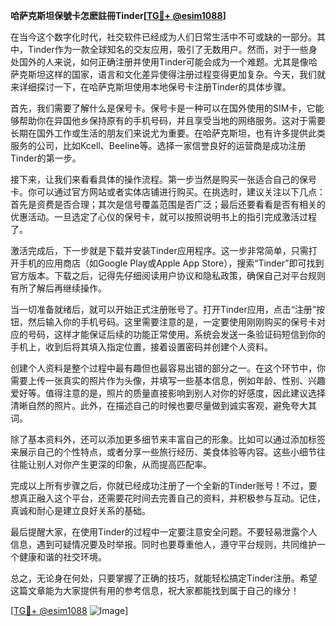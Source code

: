 **哈萨克斯坦保號卡怎麽註冊Tinder[[TG💪+ @esim1088](https://t.me/s/esim1088)]**

在当今这个数字化时代，社交软件已经成为人们日常生活中不可或缺的一部分。其中，Tinder作为一款全球知名的交友应用，吸引了无数用户。然而，对于一些身处国外的人来说，如何正确注册并使用Tinder可能会成为一个难题。尤其是像哈萨克斯坦这样的国家，语言和文化差异使得注册过程变得更加复杂。今天，我们就来详细探讨一下，在哈萨克斯坦使用本地保号卡注册Tinder的具体步骤。

首先，我们需要了解什么是保号卡。保号卡是一种可以在国外使用的SIM卡，它能够帮助你在异国他乡保持原有的手机号码，并且享受当地的网络服务。这对于需要长期在国外工作或生活的朋友们来说尤为重要。在哈萨克斯坦，也有许多提供此类服务的公司，比如Kcell、Beeline等。选择一家信誉良好的运营商是成功注册Tinder的第一步。

接下来，让我们来看看具体的操作流程。第一步当然是购买一张适合自己的保号卡。你可以通过官方网站或者实体店铺进行购买。在挑选时，建议关注以下几点：首先是资费是否合理；其次是信号覆盖范围是否广泛；最后还要看看是否有相关的优惠活动。一旦选定了心仪的保号卡，就可以按照说明书上的指引完成激活过程了。

激活完成后，下一步就是下载并安装Tinder应用程序。这一步非常简单，只需打开手机的应用商店（如Google Play或Apple App Store），搜索“Tinder”即可找到官方版本。下载之后，记得先仔细阅读用户协议和隐私政策，确保自己对平台规则有所了解后再继续操作。

当一切准备就绪后，就可以开始正式注册账号了。打开Tinder应用，点击“注册”按钮，然后输入你的手机号码。这里需要注意的是，一定要使用刚刚购买的保号卡对应的号码，这样才能保证后续的功能正常使用。系统会发送一条验证码短信到你的手机上，收到后将其填入指定位置，接着设置密码并创建个人资料。

创建个人资料是整个过程中最有趣但也最容易出错的部分之一。在这个环节中，你需要上传一张真实的照片作为头像，并填写一些基本信息，例如年龄、性别、兴趣爱好等。值得注意的是，照片的质量直接影响到别人对你的好感度，因此建议选择清晰自然的照片。此外，在描述自己的时候也要尽量做到诚实客观，避免夸大其词。

除了基本资料外，还可以添加更多细节来丰富自己的形象。比如可以通过添加标签来展示自己的个性特点，或者分享一些旅行经历、美食体验等内容。这些小细节往往能让别人对你产生更深的印象，从而提高匹配率。

完成以上所有步骤之后，你就已经成功注册了一个全新的Tinder账号！不过，要想真正融入这个平台，还需要花时间去完善自己的资料，并积极参与互动。记住，真诚和耐心是建立良好关系的基础。

最后提醒大家，在使用Tinder的过程中一定要注意安全问题。不要轻易泄露个人信息，遇到可疑情况要及时举报。同时也要尊重他人，遵守平台规则，共同维护一个健康和谐的社交环境。

总之，无论身在何处，只要掌握了正确的技巧，就能轻松搞定Tinder注册。希望这篇文章能为大家提供有用的参考信息，祝大家都能找到属于自己的缘分！

[[TG💪+ @esim1088](https://t.me/s/esim1088) ![Image](https://i.postimg.cc/4NQfJmqS/Snipaste-2025-05-13-00-14-12.png)]